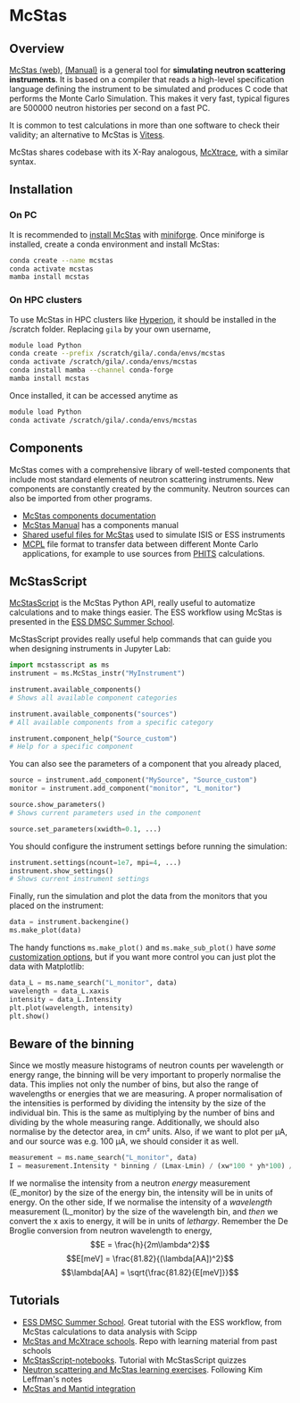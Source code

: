 # McStas

## Overview

[McStas (web)](https://www.mcstas.org/), [(Manual)](https://www.mcstas.org/documentation/manual/) is a general tool for **simulating neutron scattering instruments**. It is based on a compiler that reads a high-level specification language defining the instrument to be simulated and produces C code that performs the Monte Carlo Simulation. This makes it very fast, typical figures are 500000 neutron histories per second on a fast PC.

It is common to test calculations in more than one software to check their validity; an alternative to McStas is [Vitess](https://vitess.fz-juelich.de/).

McStas shares codebase with its X-Ray analogous, [McXtrace](https://www.mcxtrace.org/), with a similar syntax.

## Installation

### On PC

It is recommended to [install McStas](https://github.com/mccode-dev/McCode/blob/main/INSTALL-McStas/conda/README.md#if-you-dont-have-a-conda-already) with [miniforge](https://conda-forge.org/download/).
Once miniforge is installed, create a conda environment and install McStas:
```bash
conda create --name mcstas
conda activate mcstas
mamba install mcstas
```

### On HPC clusters

To use McStas in HPC clusters like [Hyperion](https://scc.dipc.org/docs/), it should be installed in the /scratch folder.
Replacing `gila` by your own username,
```bash
module load Python
conda create --prefix /scratch/gila/.conda/envs/mcstas
conda activate /scratch/gila/.conda/envs/mcstas
conda install mamba --channel conda-forge
mamba install mcstas
```

Once installed, it can be accessed anytime as
```bash
module load Python
conda activate /scratch/gila/.conda/envs/mcstas
```

## Components

McStas comes with a comprehensive library of well-tested components that include most standard elements of neutron scattering instruments. New components are constantly created by the community. Neutron sources can also be imported from other programs.
- [McStas components documentation](https://www2.mcstas.org/download/components/)
- [McStas Manual](https://www.mcstas.org/documentation/manual/) has a components manual
- [Shared useful files for McStas](https://www.mcstas.org/download/share/) used to simulate ISIS or ESS instruments
- [MCPL](https://mctools.github.io/mcpl/) file format to transfer data between different Monte Carlo applications, for example to use sources from [PHITS](https://phits.jaea.go.jp/) calculations.

## McStasScript

[McStasScript](https://mads-bertelsen.github.io/) is the McStas Python API, really useful to automatize calculations and to make things easier. The ESS workflow using McStas is presented in the [ESS DMSC Summer School](https://ess-dmsc-dram.github.io/dmsc-school/intro.html).

McStasScript provides really useful help commands that can guide you when designing instruments in Jupyter Lab:
```python
import mcstasscript as ms
instrument = ms.McStas_instr("MyInstrument")

instrument.available_components()
# Shows all available component categories

instrument.available_components("sources")
# All available components from a specific category

instrument.component_help("Source_custom")
# Help for a specific component
```

You can also see the parameters of a component that you already placed,
```python
source = instrument.add_component("MySource", "Source_custom")
monitor = instrument.add_component("monitor", "L_monitor")

source.show_parameters()
# Shows current parameters used in the component

source.set_parameters(xwidth=0.1, ...)
```

You should configure the instrument settings before running the simulation:
```python
instrument.settings(ncount=1e7, mpi=4, ...)
instrument.show_settings()
# Shows current instrument settings
```

Finally, run the simulation and plot the data from the monitors that you placed on the instrument:
```python
data = instrument.backengine()
ms.make_plot(data)
```

The handy functions `ms.make_plot()` and `ms.make_sub_plot()` have *some* [customization options](https://mads-bertelsen.github.io/user_guide/plotting.html), but if you want more control you can just plot the data with Matplotlib:
```python
data_L = ms.name_search("L_monitor", data)
wavelength = data_L.xaxis
intensity = data_L.Intensity
plt.plot(wavelength, intensity)
plt.show()
```

## Beware of the binning

Since we mostly measure histograms of neutron counts per wavelength or energy range, the binning will be very important to properly normalise the data. This implies not only the number of bins, but also the range of wavelengths or energies that we are measuring.
A proper normalisation of the intensities is performed by dividing the intensity by the size of the individual bin. This is the same as multiplying by the number of bins and dividing by the whole measuring range. Additionally, we should also normalise by the detector area, in cm² units. Also, if we want to plot per μA, and our source was e.g. 100 μA, we should consider it as well.
```python
measurement = ms.name_search("L_monitor", data)
I = measurement.Intensity * binning / (Lmax-Lmin) / (xw*100 * yh*100) / 100
```

If we normalise the intensity from a neutron *energy* measurement (E_monitor) by the size of the energy bin, the intensity will be in units of energy. On the other side, If we normalise the intensity of a *wavelength* measurement (L_monitor) by the size of the wavelength bin, and *then* we convert the x axis to energy, it will be in units of *lethargy*. Remember the De Broglie conversion from neutron wavelength to energy,
$$E = \frac{h}{2m\lambda^2}$$
$$E[meV] = \frac{81.82}{(\lambda[AA])^2}$$
$$\lambda[AA] = \sqrt{\frac{81.82}{E[meV]}}$$

## Tutorials
- [ESS DMSC Summer School](https://ess-dmsc-dram.github.io/dmsc-school/intro.html). Great tutorial with the ESS workflow, from McStas calculations to data analysis with Scipp
- [McStas and McXtrace schools](https://github.com/McStasMcXtrace/Schools). Repo with learning material from past schools
- [McStasScript-notebooks](https://github.com/PaNOSC-ViNYL/McStasScript-notebooks). Tutorial with McStasScript quizzes
- [Neutron scattering and McStas learning exercises](https://e-learning.pan-training.eu/wiki/Main_Page). Following Kim Leffman's notes
- [McStas and Mantid integration](https://github.com/mccode-dev/McCode/wiki/McStas-and-Mantid)

